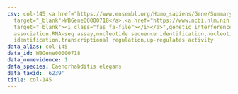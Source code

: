 ```yaml
---
csv: col-145,<a href="https://www.ensembl.org/Homo_sapiens/Gene/Summary?db=core;g=WBGene00000718"
  target="_blank">WBGene00000718</a>,<a href="https://www.ncbi.nlm.nih.gov/pubmed/27496166"
  target="_blank"><i class="fas fa-file"></i></a>",genetic interference,functional
  association,RNA-seq assay,nucleotide sequence identification,nucleotide sequence
  identification,transcriptional regulation,up-regulates activity
data_alias: col-145
data_id: WBGene00000718
data_numevidence: 1
data_species: Caenorhabditis elegans
data_taxid: '6239'
title: col-145
---
```

